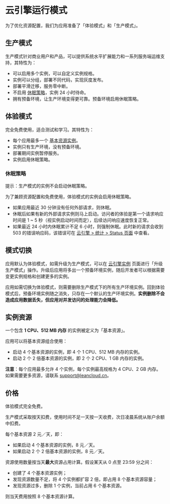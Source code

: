 # 云引擎运行模式

为了优化资源配置，我们为应用准备了「体验模式」和「生产模式」。

## 生产模式

生产模式针对商业用户和产品，可以提供系统水平扩展能力和一系列服务端运维支持，其特性为：

* 可以启用多个实例，可以自定义实例规格。
* 实例可以分组，部署不同代码，实现灰度发布。
* 部署平滑迁移，服务零中断。
* 不启用 [休眠策略](#休眠策略)，实例 24 小时待命。
* 拥有预备环境，让生产环境变得更可靠。预备环境启用休眠策略。

## 体验模式

完全免费使用，适合测试和学习。其特性为：

* 每个应用最多一个 [基本资源实例](#实例资源)。
* 实例只有生产环境，没有预备环境。
* 部署期间实例暂停服务。
* 实例启用休眠策略。

### 休眠策略

<div class="callout callout-info">提示：生产模式的实例不会启动休眠策略。</div>

为了兼顾资源配置和免费使用，体验模式的实例会启用休眠策略。

* 如果应用最近 30 分钟没有任何外部请求，则休眠。
* 休眠后如果有新的外部请求实例则马上启动。访问者的体验是第一个请求响应时间是 1 ~ 5 秒（视实例启动时间而定），后续访问响应速度恢复正常。
* 如果最近 24 小时内休眠累计不足 6 小时，则强制休眠。此时新的请求会收到 503 的错误响应码，该错误可在 [云引擎 > 统计 > Status 页面](/cloud.html?appid={{appid}}#/stat) 中查看。

## 模式切换

应用默认为体验模式，如需升级为生产模式，可以在 [云引擎实例](/cloud.html?appid={{appid}}#/leannode) 页面进行「升级生产模式」操作。升级后应用将多出一个预备环境实例，随后开发者可以根据需要变更实例规格和创建更多的实例。

应用如需切换为体验模式，则需要删除生产模式下的所有生产环境实例。回到体验模式后，预备环境实例随之消失，只存在一个默认的生产环境实例。**实例删除不会造成应用数据丢失，但应用对并发访问的处理能力会降低。**

## 实例资源

一个包含 **1 CPU、512 MB 内存** 的实例被定义为「基本资源」。

应用可以将基本资源组合使用：

* 启动 4 个基本资源的实例，即 4 个 1 CPU、512 MB 内存的实例。
* 启动 2 个 2 倍基本资源的实例，即 2 个 2 CPU、1 GB 内存的实例。

**注意**：每个应用最多允许 4 个实例，每个实例最高规格为 4 CPU、2 GB 内存。如果需要更多资源，请联系 <support@leancloud.cn>。

## 价格

体验模式完全免费。

生产模式采取按天扣费，使用时间不足一天按一天收费，次日凌晨系统从账户余额中扣费。

每个基本资源 2 元／天，即：

* 如果启动 4 个基本资源的实例，8 元／天。
* 如果启动 2 个 2 倍基本资源的实例，8 元／天。

资源使用数量按当天**最大**资源占用计算。假设某天从 0 点至 23:59 分之间：

* 创建了 4 个基本资源实例；
* 发现资源数量不足，将 4 个实例都扩容 2 倍，即占用 8 个基本资源容量；
* 发现资源过多，删除 1 个实例，当前占用 6 个基本资源。

则当天费用按照 8 个基本资源计算。
